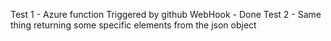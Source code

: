 Test 1 - Azure function Triggered by github WebHook - Done
Test 2 - Same thing returning some specific elements from the json object
